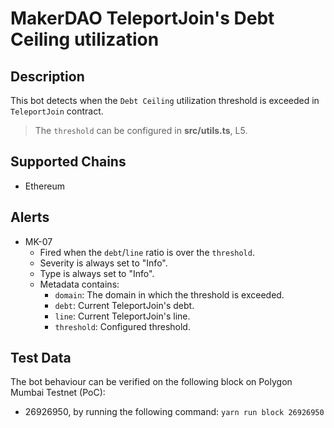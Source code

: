 # MakerDAO TeleportJoin's Debt Ceiling utilization

## Description

This bot detects when the `Debt Ceiling` utilization threshold is exceeded in `TeleportJoin` contract.

> The `threshold` can be configured in **src/utils.ts**, L5.

## Supported Chains

- Ethereum

## Alerts

- MK-07
  - Fired when the `debt`/`line` ratio is over the `threshold`.
  - Severity is always set to "Info".
  - Type is always set to "Info".
  - Metadata contains:
    - `domain`: The domain in which the threshold is exceeded.
    - `debt`: Current TeleportJoin's debt.
    - `line`: Current TeleportJoin's line.
    - `threshold`: Configured threshold.

## Test Data

The bot behaviour can be verified on the following block on Polygon Mumbai Testnet (PoC):

- 26926950, by running the following command: `yarn run block 26926950`
